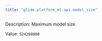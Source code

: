 ```yaml
---
title: "glide.platform_ml.api.model_size"
---
```


Description: Maximum model size

Value: `524288000`
